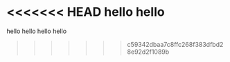 <<<<<<< HEAD
hello hello
=======
hello hello hello hello 
>>>>>>> c59342dbaa7c8ffc268f383dfbd28e92d2f1089b
